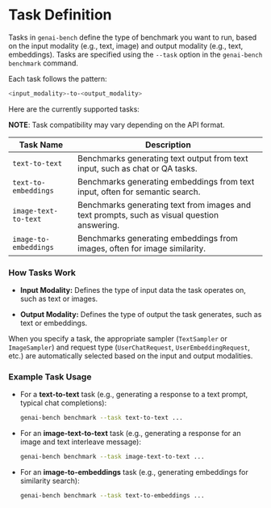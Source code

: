 # Task Definition

Tasks in `genai-bench` define the type of benchmark you want to run, based on the input modality (e.g., text, image) and output modality (e.g., text, embeddings). Tasks are specified using the `--task` option in the `genai-bench benchmark` command.

Each task follows the pattern:

```bash
<input_modality>-to-<output_modality>
```

Here are the currently supported tasks:

**NOTE**: Task compatibility may vary depending on the API format.

| Task Name             | Description                                                                                 |
|-----------------------|---------------------------------------------------------------------------------------------|
| `text-to-text`        | Benchmarks generating text output from text input, such as chat or QA tasks.                |
| `text-to-embeddings`  | Benchmarks generating embeddings from text input, often for semantic search.                |
| `image-text-to-text`  | Benchmarks generating text from images and text prompts, such as visual question answering. |
| `image-to-embeddings` | Benchmarks generating embeddings from images, often for image similarity.                   |

### How Tasks Work

* **Input Modality:** Defines the type of input data the task operates on, such as text or images.

* **Output Modality:** Defines the type of output the task generates, such as text or embeddings.

When you specify a task, the appropriate sampler (`TextSampler` or `ImageSampler`) and request type (`UserChatRequest`, `UserEmbeddingRequest`, etc.) are automatically selected based on the input and output modalities.

### Example Task Usage

* For a **text-to-text** task (e.g., generating a response to a text prompt, typical chat completions):

    ```bash
    genai-bench benchmark --task text-to-text ...
    ```

* For an **image-text-to-text** task (e.g., generating a response for an image and text interleave message):

    ```bash
    genai-bench benchmark --task image-text-to-text ...
    ```

* For an **image-to-embeddings** task (e.g., generating embeddings for similarity search):

    ```bash
    genai-bench benchmark --task text-to-embeddings ...
    ```